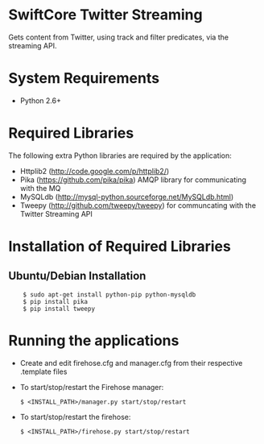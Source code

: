 SwiftCore Twitter Streaming
===========================
Gets content from Twitter, using track and filter predicates, via the streaming API.  

System Requirements
====================

 * Python 2.6+

Required Libraries
===================
The following extra Python libraries are required by the application:
 
  * Httplib2 (http://code.google.com/p/httplib2/)
  * Pika (https://github.com/pika/pika) AMQP library for communicating with the MQ
  * MySQLdb (http://mysql-python.sourceforge.net/MySQLdb.html)
  * Tweepy (http://github.com/tweepy/tweepy) for communcating with the Twitter Streaming API

Installation of Required Libraries
===================================

Ubuntu/Debian Installation
-------------------------------------

        $ sudo apt-get install python-pip python-mysqldb
        $ pip install pika
        $ pip install tweepy
        
Running the applications
========================= 

  * Create and edit firehose.cfg and manager.cfg from their respective .template files
  * To start/stop/restart the Firehose manager:

		$ <INSTALL_PATH>/manager.py start/stop/restart

  * To start/stop/restart the firehose:
  
        $ <INSTALL_PATH>/firehose.py start/stop/restart
